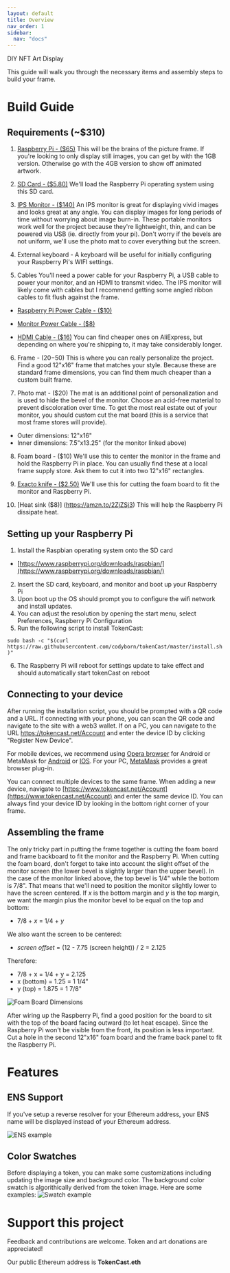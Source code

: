 ```yaml
---
layout: default
title: Overview
nav_order: 1
sidebar:
  nav: "docs"
---
```


DIY NFT Art Display

This guide will walk you through the necessary items and assembly steps to build your frame.
# Build Guide
## Requirements (~$310)
1. [Raspberry Pi - ($65)](https://www.raspberrypi.org/products/raspberry-pi-4-model-b/)
This will be the brains of the picture frame. If you're looking to only display still images, you can get by with the 1GB version. Otherwise go with the 4GB version to show off animated artwork.


2. [SD Card - ($5.80)](https://amzn.to/356hBgg)
We'll load the Raspberry Pi operating system using this SD card.


3. [IPS Monitor - ($140)](https://amzn.to/2quRaBE)
An IPS monitor is great for displaying vivid images and looks great at any angle. You can display images for long periods of time without worrying about image burn-in. These portable monitors work well for the project because they're lightweight, thin, and can be powered via USB (ie. directly from your pi). Don't worry if the bevels are not uniform, we'll use the photo mat to cover everything but the screen.


4. External keyboard - A keyboard will be useful for initially configuring your Raspberry Pi's WIFI settings.

5. Cables
You'll need a power cable for your Raspberry Pi, a USB cable to power your monitor, and an HDMI to transmit video.  The IPS monitor will likely come with cables but I recommend getting some angled ribbon cables to fit flush against the frame.

  - [Raspberry Pi Power Cable - ($10)](https://amzn.to/33WAiBl)

  - [Monitor Power Cable - ($8)](https://amzn.to/36bFJhn)

  - [HDMI Cable - ($16)](https://amzn.to/2PoOEVZ)
You can find cheaper ones on AliExpress, but depending on where you're shipping to, it may take considerably longer.

6. Frame - ($20-$50)
This is where you can really personalize the project. Find a good 12"x16" frame that matches your style. Because these are standard frame dimensions, you can find them much cheaper than a custom built frame.

7. Photo mat - ($20)
The mat is an additional point of personalization and is used to hide the bevel of the monitor. Choose an acid-free material to prevent discoloration over time. To get the most real estate out of your monitor, you should custom cut the mat board (this is a service that most frame stores will provide). 

  - Outer dimensions: 12"x16"
  - Inner dimensions: 7.5"x13.25" (for the monitor linked above)

8. Foam board - ($10)
We'll use this to center the monitor in the frame and hold the Raspberry Pi in place. You can usually find these at a local frame supply store. Ask them to cut it into two 12"x16" rectangles.

9. [Exacto knife - ($2.50)](https://amzn.to/2LvKryw)
We'll use this for cutting the foam board to fit the monitor and Raspberry Pi.

10. [Heat sink ($8)] (https://amzn.to/2ZjZSj3)
This will help the Raspberry Pi dissipate heat.

## Setting up your Raspberry Pi

1. Install the Raspbian operating system onto the SD card
  - [https://www.raspberrypi.org/downloads/raspbian/](https://www.raspberrypi.org/downloads/raspbian/)
2. Insert the SD card, keyboard, and monitor and boot up your Raspberry Pi
3. Upon boot up the OS should prompt you to configure the wifi network and install updates.
4. You can adjust the resolution by opening the start menu, select Preferences, Raspberry Pi Configuration
5. Run the following script to install TokenCast:

`sudo bash -c "$(curl https://raw.githubusercontent.com/codyborn/tokenCast/master/install.sh)"`

6. The Raspberry Pi will reboot for settings update to take effect and should automatically start tokenCast on reboot

## Connecting to your device
After running the installation script, you should be prompted with a QR code and a URL. If connecting with your phone, you can scan the QR code and navigate to the site with a web3 wallet.  If on a PC, you can navigate to the URL https://tokencast.net/Account and enter the device ID by clicking "Register New Device".

For mobile devices, we recommend using [Opera browser](https://www.opera.com/mobile) for Android or MetaMask for [Android](https://play.google.com/store/apps/details?id=io.metamask) or [IOS](http://metamask.app.link/).
For your PC, [MetaMask](https://metamask.io/) provides a great browser plug-in.

You can connect multiple devices to the same frame. When adding a new device, navigate to [https://www.tokencast.net/Account](https://www.tokencast.net/Account) and enter the same device ID. You can always find your device ID by looking in the bottom right corner of your frame.

## Assembling the frame
The only tricky part in putting the frame together is cutting the foam board and frame backboard to fit the monitor and the Raspberry Pi. When cutting the foam board, don't forget to take into account the slight offset of the monitor screen (the lower bevel is slightly larger than the upper bevel). In the case of the monitor linked above, the top bevel is 1/4" while the bottom is 7/8". That means that we'll need to position the monitor slightly lower to have the screen centered.
If _x_ is the bottom margin and _y_ is the top margin, we want the margin plus the monitor bevel to be equal on the top and bottom:
  - 7/8 + _x_ = 1/4 + _y_
  
We also want the screen to be centered:
- _screen offset_ = (12 - 7.75 (screen height)) / 2 = 2.125

Therefore:
- 7/8 + x = 1/4 + y = 2.125
- x (bottom) = 1.25 = 1 1/4"
- y (top) = 1.875 = 1 7/8"

![Foam Board Dimensions](https://raw.githubusercontent.com/codyborn/tokenCast/master/images/dimensions.PNG "Foam board dimensions")

After wiring up the Raspberry Pi, find a good position for the board to sit with the top of the board facing outward (to let heat escape). Since the Raspberry Pi won't be visible from the front, its position is less important. Cut a hole in the second 12"x16" foam board and the frame back panel to fit the Raspberry Pi.

# Features

## ENS Support
If you've setup a reverse resolver for your Ethereum address, your ENS name will be displayed instead of your Ethereum address.

![ENS example](https://raw.githubusercontent.com/codyborn/tokenCast/master/images/ens_example.PNG "ENS example")

## Color Swatches
Before displaying a token, you can make some customizations including updating the image size and background color. The background color swatch is algorithically derived from the token image. Here are some examples:
![Swatch example](https://raw.githubusercontent.com/codyborn/tokenCast/master/images/swatch.PNG "Swatch example")

# Support this project
Feedback and contributions are welcome. Token and art donations are appreciated! 

Our public Ethereum address is __TokenCast.eth__

